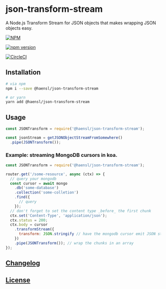 # json-transform-stream
A Node.js Transform Stream for JSON objects that makes wrapping JSON objects easy.

[![NPM](https://nodei.co/npm/@haensl%2Fjson-transform-stream.png?downloads=true)](https://nodei.co/npm/@haensl%2Fjson-transform-stream/)

[![npm version](https://badge.fury.io/js/@haensl%2Fjson-transform-stream.svg)](http://badge.fury.io/js/@haensl%2Fjson-transform-stream)

[![CircleCI](https://circleci.com/gh/haensl/json-transform-stream.svg?style=svg)](https://circleci.com/gh/haensl/json-transform-stream)

## Installation

```bash
# via npm
npm i --save @haensl/json-transform-stream

# or yarn
yarn add @haensl/json-transform-stream
```

## Usage

```javascript
const JSONTransform = require('@haensl/json-transform-stream');

const jsonStream = getJSONObjectStreamFromSomewhere()
  .pipe(JSONTransform());

```

### Example: streaming MongoDB cursors in koa.
```javascript
const JSONTransform = require('@haensl/json-transform-stream');

router.get('/some-resource', async (ctx) => {
  // query your mongodb
  const cursor = await mongo
    .db('some-database')
    .collection('some-colletion')
    .find({
      // query
    });
  // don't forget to set the content type _before_ the first chunk
  ctx.set('Content-Type', 'application/json');
  ctx.status = 200;
  ctx.body = cursor
    .transformStream({
      transform: JSON.stringify // have the mongodb cursor emit JSON stringified chunks
    })
    .pipe(JSONTransform()); // wrap the chunks in an array
});
```


## [Changelog](CHANGELOG.md)

## [License](LICENSE)
